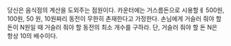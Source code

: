 당신은 음식점의 계산을 도외주는 점원이다.
카운터에는 거스름돈으로 시용할ㅔ 500원, 100원, 50 원, 10원짜리 동전이 무한히 촌재한다고 가정한다.
손님에게 거슬러 줘야 할 돈이 N원일 때 거슬러 줘야 할 동전의 최소 개수를 구하라.
단, 거슬러 줘야 할 돈 N은 항상 10의 배수이다.
